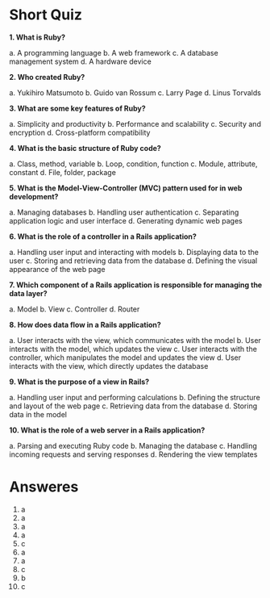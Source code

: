 # Short Quiz

**1. What is Ruby?**

a. A programming language
b. A web framework
c. A database management system
d. A hardware device

**2. Who created Ruby?**

a. Yukihiro Matsumoto
b. Guido van Rossum
c. Larry Page
d. Linus Torvalds

**3. What are some key features of Ruby?**

a. Simplicity and productivity
b. Performance and scalability
c. Security and encryption
d. Cross-platform compatibility

**4. What is the basic structure of Ruby code?**

a. Class, method, variable
b. Loop, condition, function
c. Module, attribute, constant
d. File, folder, package

**5. What is the Model-View-Controller (MVC) pattern used for in web development?**

a. Managing databases
b. Handling user authentication
c. Separating application logic and user interface
d. Generating dynamic web pages

**6. What is the role of a controller in a Rails application?**

a. Handling user input and interacting with models
b. Displaying data to the user
c. Storing and retrieving data from the database
d. Defining the visual appearance of the web page

**7. Which component of a Rails application is responsible for managing the data layer?**

a. Model
b. View
c. Controller
d. Router

**8. How does data flow in a Rails application?**

a. User interacts with the view, which communicates with the model
b. User interacts with the model, which updates the view
c. User interacts with the controller, which manipulates the model and updates the view
d. User interacts with the view, which directly updates the database

**9. What is the purpose of a view in Rails?**

a. Handling user input and performing calculations
b. Defining the structure and layout of the web page
c. Retrieving data from the database
d. Storing data in the model

**10. What is the role of a web server in a Rails application?**

a. Parsing and executing Ruby code
b. Managing the database
c. Handling incoming requests and serving responses
d. Rendering the view templates

# Answeres

1. a
2. a
3. a
4. a
5. c
6. a
7. a
8. c
9. b
10. c
